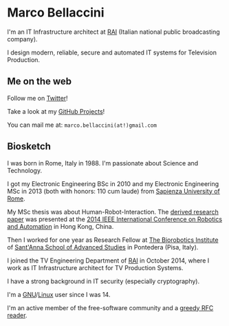 # Marco Bellaccini

I'm an IT Infrastructure architect at [RAI](https://en.wikipedia.org/wiki/RAI)
(Italian national public broadcasting company).

I design modern, reliable, secure and automated IT systems for Television Production.

## Me on the web

Follow me on [Twitter](https://twitter.com/lasagnasec)!

Take a look at my [GitHub Projects](https://github.com/marcobellaccini)!

You can mail me at: `marco.bellaccini(at!)gmail.com`

## Biosketch
I was born in Rome, Italy in 1988.
I'm passionate about Science and Technology.

I got my Electronic Engineering BSc in 2010 and my Electronic Engineering MSc in 2013 (both with honors: 110 cum laude) from [Sapienza University of Rome](https://www.uniroma1.it).

My MSc thesis was about Human-Robot-Interaction. The [derived research paper](https://ieeexplore.ieee.org/abstract/document/6907003) was presented at the [2014 IEEE International Conference on Robotics and Automation](https://www.ieee-ras.org/component/rseventspro/event/18-icra-2014-ieee-international-conference-on-robotics-and-automation) in Hong Kong, China.

Then I worked for one year as Research Fellow at [The Biorobotics Institute](https://www.santannapisa.it/en/institute/biorobotics/biorobotics-institute) of [Sant'Anna School of Advanced Studies](https://www.santannapisa.it) in Pontedera (Pisa, Italy).

I joined the TV Engineering Department of [RAI](https://www.rai.it/) in October 2014, where I work as IT Infrastructure architect for TV Production Systems.

I have a strong background in IT security (especially cryptography).

I'm a [GNU](https://en.wikipedia.org/wiki/GNU)/[Linux](https://en.wikipedia.org/wiki/Linux) user since I was 14.

I'm an active member of the free-software community and a [greedy RFC reader](https://www.rfc-editor.org/errata/eid5491).
